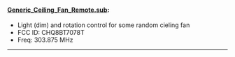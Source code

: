 #### [Generic_Ceiling_Fan_Remote.sub](https://github.com/RooneyMcNibNug/Flipper-nil/blob/main/SubGhz/Generic_Ceiling_Fan_Remote.sub):
- Light (dim) and rotation control for some random cieling fan
- FCC ID: CHQ8BT7078T
- Freq: 303.875 MHz

****
